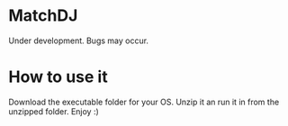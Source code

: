 # MatchDJ
Under development. Bugs may occur.

# How to use it
Download the executable folder for your OS. Unzip it an run it in from the unzipped folder. Enjoy :) 
